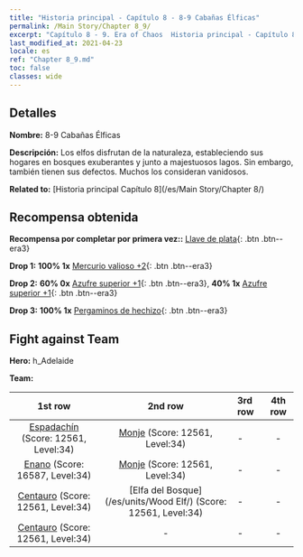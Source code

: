 ```yaml
---
title: "Historia principal - Capítulo 8 - 8-9 Cabañas Élficas"
permalink: /Main Story/Chapter 8_9/
excerpt: "Capítulo 8 - 9. Era of Chaos  Historia principal - Capítulo 8_9. 8-9 Cabañas Élficas"
last_modified_at: 2021-04-23
locale: es
ref: "Chapter 8_9.md"
toc: false
classes: wide
---
```


## Detalles

 **Nombre:** 8-9 Cabañas Élficas

 **Descripción:** Los elfos disfrutan de la naturaleza, estableciendo sus hogares en bosques exuberantes y junto a majestuosos lagos. Sin embargo, también tienen sus defectos. Muchos los consideran vanidosos.

 **Related to:** [Historia principal Capítulo 8](/es/Main Story/Chapter 8/)

## Recompensa obtenida

 **Recompensa por completar por primera vez::** [Llave de plata](/ItemsES/con_693/){: .btn .btn--era3}

 **Drop 1:** **100% 1x** [Mercurio valioso +2](/ItemsES/mat_28/){: .btn .btn--era3}

 **Drop 2:** **60% 0x** [Azufre superior +1](/ItemsES/mat_22/){: .btn .btn--era3}, **40% 1x** [Azufre superior +1](/ItemsES/mat_22/){: .btn .btn--era3}

 **Drop 3:** **100% 1x** [Pergaminos de hechizo](/ItemsES/con_694/){: .btn .btn--era3}


## Fight against Team
 **Hero:** h_Adelaide

 **Team:**


  | 1st row | 2nd row | 3rd row | 4th row |
  |:----:|:----:|:----|:----:|
  | [Espadachín](/es/units/Swordsman/) (Score: 12561, Level:34)  | [Monje](/es/units/Monk/) (Score: 12561, Level:34)  | - | - |
  | [Enano](/es/units/Dwarf/) (Score: 16587, Level:34)  | [Monje](/es/units/Monk/) (Score: 12561, Level:34)  | - | - |
  | [Centauro](/es/units/Centaur/) (Score: 12561, Level:34)  | [Elfa del Bosque](/es/units/Wood Elf/) (Score: 12561, Level:34)  | - | - |
  | [Centauro](/es/units/Centaur/) (Score: 12561, Level:34)  | - | - | - |


